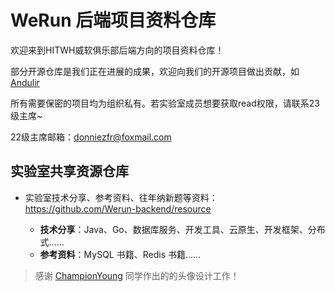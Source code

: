 <!--

**Here are some ideas to get you started:**

🙋‍♀️ A short introduction - what is your organization all about?
🌈 Contribution guidelines - how can the community get involved?
👩‍💻 Useful resources - where can the community find your docs? Is there anything else the community should know?
🍿 Fun facts - what does your team eat for breakfast?
🧙 Remember, you can do mighty things with the power of [Markdown](https://docs.github.com/github/writing-on-github/getting-started-with-writing-and-formatting-on-github/basic-writing-and-formatting-syntax)
-->
# WeRun 后端项目资料仓库

欢迎来到HITWH威软俱乐部后端方向的项目资料仓库！

部分开源仓库是我们正在进展的成果，欢迎向我们的开源项目做出贡献，如 [Andulir](https://github.com/Werun-backend/Andulir) 

所有需要保密的项目均为组织私有。若实验室成员想要获取read权限，请联系23级主席~

22级主席邮箱：donniezfr@foxmail.com

## 实验室共享资源仓库

- 实验室技术分享、参考资料、往年纳新题等资料：https://github.com/Werun-backend/resource
  
  - **技术分享**：Java、Go、数据库服务、开发工具、云原生、开发框架、分布式……
  - **参考资料**：MySQL 书籍、Redis 书籍……

> 感谢 [ChampionYoung](https://github.com/YCP991) 同学作出的的头像设计工作！
